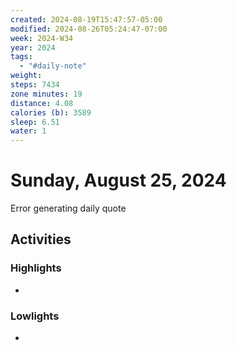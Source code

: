 ```yaml
---
created: 2024-08-19T15:47:57-05:00
modified: 2024-08-26T05:24:47-07:00
week: 2024-W34
year: 2024
tags:
  - "#daily-note"
weight: 
steps: 7434
zone minutes: 19
distance: 4.08
calories (b): 3589
sleep: 6.51
water: 1
---
```

# Sunday, August 25, 2024

Error generating daily quote
## Activities

### Highlights
- 
### Lowlights
- 